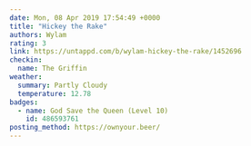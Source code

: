 ```yaml
---
date: Mon, 08 Apr 2019 17:54:49 +0000
title: "Hickey the Rake"
authors: Wylam
rating: 3
link: https://untappd.com/b/wylam-hickey-the-rake/1452696
checkin:
  name: The Griffin
weather:
  summary: Partly Cloudy
  temperature: 12.78
badges:
  - name: God Save the Queen (Level 10)
    id: 486593761
posting_method: https://ownyour.beer/
---
```

